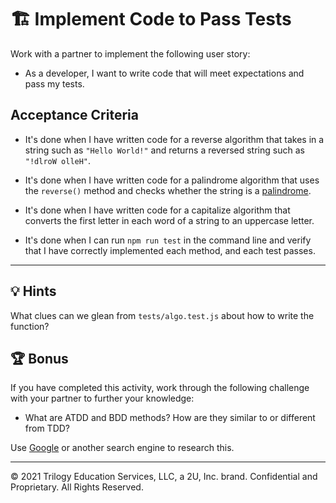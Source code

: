 # 🏗️ Implement Code to Pass Tests

Work with a partner to implement the following user story:

* As a developer, I want to write code that will meet expectations and pass my tests.

## Acceptance Criteria

* It's done when I have written code for a reverse algorithm that takes in a string such as `"Hello World!"` and returns a reversed string such as `"!dlroW olleH"`.

* It's done when I have written code for a palindrome algorithm that uses the `reverse()` method and checks whether the string is a [palindrome](https://www.merriam-webster.com/dictionary/palindrome).

* It's done when I have written code for a capitalize algorithm that converts the first letter in each word of a string to an uppercase letter.

* It's done when I can run `npm run test` in the command line and verify that I have correctly implemented each method, and each test passes.

---

## 💡 Hints

What clues can we glean from `tests/algo.test.js` about how to write the function?

## 🏆 Bonus

If you have completed this activity, work through the following challenge with your partner to further your knowledge:

* What are ATDD and BDD methods? How are they similar to or different from TDD?

Use [Google](https://www.google.com) or another search engine to research this.

---
© 2021 Trilogy Education Services, LLC, a 2U, Inc. brand. Confidential and Proprietary. All Rights Reserved.
